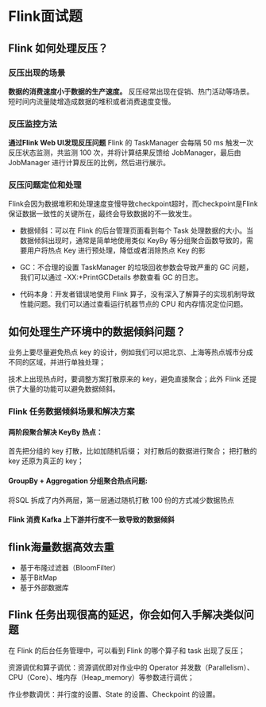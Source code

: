 # Flink面试题

## Flink 如何处理反压？

### 反压出现的场景
**数据的消费速度小于数据的生产速度。**
反压经常出现在促销、热门活动等场景。短时间内流量陡增造成数据的堆积或者消费速度变慢。

### 反压监控方法

**通过Flink Web UI发现反压问题**
Flink 的 TaskManager 会每隔 50 ms 触发一次反压状态监测，共监测 100 次，并将计算结果反馈给 JobManager，最后由 JobManager 进行计算反压的比例，然后进行展示。

### 反压问题定位和处理

Flink会因为数据堆积和处理速度变慢导致checkpoint超时，而checkpoint是Flink保证数据一致性的关键所在，最终会导致数据的不一致发生。

* 数据倾斜：可以在 Flink 的后台管理页面看到每个 Task 处理数据的大小。当数据倾斜出现时，通常是简单地使用类似 KeyBy 等分组聚合函数导致的，需要用户将热点 Key 进行预处理，降低或者消除热点 Key 的影

* GC：不合理的设置 TaskManager 的垃圾回收参数会导致严重的 GC 问题，我们可以通过 -XX:+PrintGCDetails 参数查看 GC 的日志。

* 代码本身：开发者错误地使用 Flink 算子，没有深入了解算子的实现机制导致性能问题。我们可以通过查看运行机器节点的 CPU 和内存情况定位问题。

## 如何处理生产环境中的数据倾斜问题？

业务上要尽量避免热点 key 的设计，例如我们可以把北京、上海等热点城市分成不同的区域，并进行单独处理；

技术上出现热点时，要调整方案打散原来的 key，避免直接聚合；此外 Flink 还提供了大量的功能可以避免数据倾斜。

### Flink 任务数据倾斜场景和解决方案

#### 两阶段聚合解决 KeyBy 热点：

首先把分组的 key 打散，比如加随机后缀；
对打散后的数据进行聚合；
把打散的 key 还原为真正的 key；

#### GroupBy + Aggregation 分组聚合热点问题:

将SQL 拆成了内外两层，第一层通过随机打散 100 份的方式减少数据热点

#### Flink 消费 Kafka 上下游并行度不一致导致的数据倾斜


## flink海量数据高效去重

* 基于布隆过滤器（BloomFilter）
* 基于BitMap
* 基于外部数据库


## Flink 任务出现很高的延迟，你会如何入手解决类似问题

在 Flink 的后台任务管理中，可以看到 Flink 的哪个算子和 task 出现了反压；

资源调优和算子调优：资源调优即对作业中的 Operator 并发数（Parallelism）、CPU（Core）、堆内存（Heap_memory）等参数进行调优；

作业参数调优：并行度的设置、State 的设置、Checkpoint 的设置。